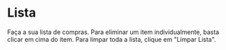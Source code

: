 # Lista
 Faça a sua lista de compras.
 Para eliminar um item individualmente, basta clicar em cima do item.
 Para limpar toda a lista, clique em "Limpar Lista".
